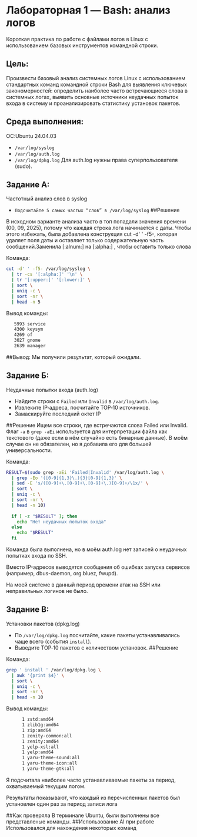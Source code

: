 # Лабораторная 1 — Bash: анализ логов

Короткая практика по работе с файлами логов в Linux с использованием базовых инструментов командной строки.

## Цель:

Произвести базовый анализ системных логов Linux с использованием стандартных команд командной строки Bash для выявления ключевых закономерностей: определить наиболее часто встречающиеся слова в системных логах, выявить основные источники неудачных попыток входа в систему и проанализировать статистику установок пакетов.

## Среда выполнения:

ОС:Ubuntu 24.04.03
  - `/var/log/syslog`
  - `/var/log/auth.log`
  - `/var/log/dpkg.log`
Для auth.log нужны права суперпользователя (sudo).
## Задание А:
Частотный анализ слов в syslog
 - `Подсчитайте 5 самых частых “слов” в /var/log/syslog`
##Решение
 
 В исходном варианте анализа часто в топ попадали значения времени (00, 09, 2025), потому что каждая строка лога начинается с даты.
Чтобы этого избежать, была добавлена конструкция cut -d' ' -f5-, которая удаляет поля даты и оставляет только содержательную часть сообщений.Заменила [:alnum:] на [:alpha:] , чтобы оставить только слова

Команда:
```bash
cut -d' ' -f5- /var/log/syslog \
  | tr -cs '[:alpha:]' '\n' \
  | tr '[:upper:]' '[:lower:]' \
  | sort \
  | uniq -c \
  | sort -nr \
  | head -n 5
```
Вывод команды:
```bash
   5993 service
   4300 keysym
   4269 of
   3027 gnome
   2639 manager
```
##Вывод: 
Мы получили результат, который ожидали.

## Задание Б:
Неудачные попытки входа (auth.log)
- Найдите строки с `Failed` или `Invalid` в `/var/log/auth.log`.
- Извлеките IP‑адреса, посчитайте TOP‑10 источников. 
- Замаскируйте последний октет IP 

##Решение
Ищем все строки, где встречаются слова Failed или Invalid.
Флаг `-a` в `grep -aEi` используется для интерпретации файла как текстового (даже если в нём случайно есть бинарные данные). В моём случае он не обязателен, но я добавила его для большей универсальности.  

Команда:
```bash
RESULT=$(sudo grep -aEi 'Failed|Invalid' /var/log/auth.log \
  | grep -Eo '([0-9]{1,3}\.){3}[0-9]{1,3}' \
  | sed -E 's/([0-9]+\.[0-9]+\.[0-9]+\.)[0-9]+/\1x/' \
  | sort \
  | uniq -c \
  | sort -nr \
  | head -n 10)
  
  if [ -z "$RESULT" ]; then 
    echo "Нет неудачных попыток входа"
  else
    echo "$RESULT"
  fi


```
Команда была выполнена, но в моём auth.log нет записей о неудачных попытках входа по SSH.

Вместо IP-адресов выводятся сообщения об ошибках запуска сервисов (например, dbus-daemon, org.bluez, fwupd).

На моей системе в данный период времени атак на SSH или неправильных логинов не было.

## Задание В:
 Установки пакетов (dpkg.log)
- По `/var/log/dpkg.log` посчитайте, какие пакеты устанавливались чаще всего (события `install`).
- Выведите TOP‑10 пакетов с количеством установок.
##Решение

Команда:
```bash
grep ' install ' /var/log/dpkg.log \
  | awk '{print $4}' \
  | sort \
  | uniq -c \
  | sort -nr \
  | head -n 10


```
Вывод команды:
```bash
      1 zstd:amd64
      1 zlib1g:amd64
      1 zip:amd64
      1 zenity-common:all
      1 zenity:amd64
      1 yelp-xsl:all
      1 yelp:amd64
      1 yaru-theme-sound:all
      1 yaru-theme-icon:all
      1 yaru-theme-gtk:all

```
Я подсчитала наиболее часто устанавливаемые пакеты за период, охватываемый текущим логом.

Результаты показывают, что каждый из перечисленных пакетов был установлен один раз за период записи лога

##Как проверяла
В терминале Ubuntu, были выполнены все представленые команды.
##Использование AI при работе
Использовался для нахождения некоторых команд

